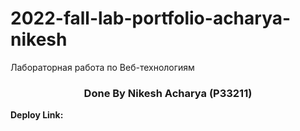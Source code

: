 # 2022-fall-lab-portfolio-acharya-nikesh
Лабораторная работа по Веб-технологиям

<h3 align="center">Done By Nikesh Acharya (P33211)</h3>

<b>Deploy Link: <b> 
